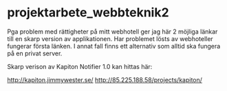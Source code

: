 projektarbete_webbteknik2
=========================
Pga problem med rättigheter på mitt webhotell ger jag här 2 möjliga länkar till en skarp version av applikationen.
Har problemet lösts av webhoteller fungerar första länken. 
I annat fall finns ett alternativ som alltid ska fungera på en privat server.

Skarp verison av Kapiton Notifier 1.0 kan hittas här:

http://kapiton.jimmywester.se/
http://85.225.188.58/projects/kapiton/
